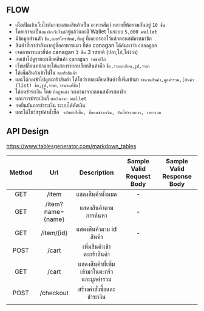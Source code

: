 ## FLOW 

- เมื่อเปิดเข้าเว็บไซต์มาจะแสดงสินค้าเป็น อาหารสัตว์ หลายยี่ห้อรวมกันอยู่ `10 ชิ้น`
- โดยเราจะเป็น`สมาชิกเว็บไซต์`อยู่แล้วและมี Wallet ในระบบ `5,000 wallet`
- มีข้อมูลส่วนตัว `ชื่อ,เบอร์โทรศัพท์,ที่อยู่` ที่เคยกรอกไว้แล้วตอนสมัครสมาชิก
- สินค้าที่เรากำลังหาอยู่คืออาหารแมว ยี่ห้อ canagan ได้ค้นหาว่า `canagan` 
- เจออาหารแมวยี่ห้อ canagan `3 ชิ้น` 3 รสชาติ (ปลา,ไก่,ไก่ง่วง)
- กดเข้าไปดูรายละเอียดสินค้า `canagan รสชาติไก่`
- เว็บเปลี่ยนหน้าและได้แสดงรายละเอียกสินค้าคือ `ชื่อ,รายละเอียด,รูป,ราคา`
- ได้เพิ่มสินค้าเข้าไปใน `ตะกร้าสินค้า` 
- และได้กดเข้าไปดูตะกร้าสินค้า ได้โชว์รายละเอียดสินค้าที่เพิ่มเข้ามา
` จำนวนสินค้า,มูลค่ารวม,[สินค้า (list) ชื่อ,รูป,ราคา,จำนวนที่ซื้อ] `
- ได้กดชำระเงิน โดย  `ที่อยู่จัดส่ง` จะเอามาจากตอนสมัครสมาชิก
- และการชำระเงินก็ `ตัดเงินจาก wallet`
- กดยืนยันการชำระเงิน ระบบได้ตัดเงิน
- และได้โชว์สรุปคำสั่งซื้อ
` รหัสคำสั่งซื้อ, ชื่อคนชำระเงิน, วันที่ทำรายการ, ราคารวม`



## API Design
https://www.tablesgenerator.com/markdown_tables

| Method |        Url        |                 Description                  | Sample Valid Request Body | Sample Valid Response Body |
|:------:|:-----------------:|:--------------------------------------------:|:-------------------------:|:--------------------------:|
|  GET   |       /item       |              แสดงสินค้าทั้งหมด               |             -             |                            |
|  GET   | /item?name={name} |            แสดงสินค้าตามการค้นหา             |             -             |                            |
|  GET   |    /item/{id}     |           แสดงสินค้าตาม id สินค้า            |             -             |                            |
|  POST  |       /cart       |         เพิ่มสินค้าเข้าตะกร้าสินค้า          |                           |                            |
|  GET   |       /cart       | แสดงสินค้าที่เพิ่มเข้ามาในตะกร้าและมูลค่ารวม |                           |                            |
|  POST  |     /checkout     |          สร้างคำสั่งซื้อและชำระเงิน          |                           |                            |
|        |                   |                                              |                           |                            |
